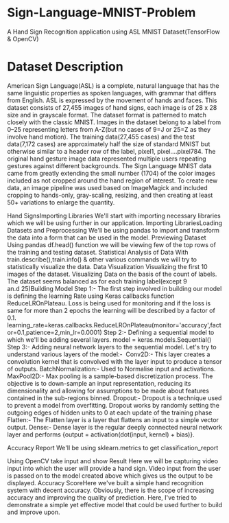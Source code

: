 # Sign-Language-MNIST-Problem
A Hand Sign Recognition application using ASL MNIST Dataset(TensorFlow &amp; OpenCV)

<h1>Dataset Description</h1>
American Sign Language(ASL) is a complete, natural language that has the same linguistic properties as spoken languages, with grammar that differs from English. ASL is expressed by the movement of hands and faces. This dataset consists of 27,455 images of hand signs, each image is of 28 x 28 size and in grayscale format. The dataset format is patterned to match closely with the classic MNIST. Images in the dataset belong to a label from 0–25 representing letters from A-Z(but no cases of 9=J or 25=Z as they involve hand motion). The training data(27,455 cases) and the test data(7,172 cases) are approximately half the size of standard MNIST but otherwise similar to a header row of the label, pixel1, pixel….pixel784. The original hand gesture image data represented multiple users repeating gestures against different backgrounds. The Sign Language MNIST data came from greatly extending the small number (1704) of the color images included as not cropped around the hand region of interest. To create new data, an image pipeline was used based on ImageMagick and included cropping to hands-only, gray-scaling, resizing, and then creating at least 50+ variations to enlarge the quantity.


Hand SignsImporting Libraries
We'll start with importing necessary libraries which we will be using further in our application.
Importing LibrariesLoading Datasets and Preprocessing
We'll be using pandas to import and transform the data into a form that can be used in the model.
Previewing Dataset
Using pandas df.head() function we will be viewing few of the top rows of the training and testing dataset.
Statistical Analysis of Data
With train.describe(),train.info() & other various commands we will try to statistically visualize the data.
Data Visualization
Visualizing the first 10 images of the dataset.
Visualizing Data on the basis of the count of labels.
The dataset seems balanced as for each training label(except 9 an.d 25)Building Model
Step 1:- The first step involved in building our model is defining the learning Rate using Keras callbacks function ReduceLROnPlateau. Loss is being used for monitoring and if the loss is same for more than 2 epochs the learning will be described by a factor of 0.1.
learning_rate=keras.callbacks.ReduceLROnPlateau(monitor='accuracy',factor=0.1,patience=2,min_lr=0.0001)
Step 2:- Defining a sequential model to which we'll be adding several layers.
model = keras.models.Sequential()
Step 3:- Adding neural network layers to the sequential model.
Let's try to understand various layers of the model:- 
Conv2D:- This layer creates a convolution kernel that is convolved with the layer input to produce a tensor of outputs.
BatchNormalization:- Used to Normalise input and activations.
MaxPool2D:- Max pooling is a sample-based discretization process. The objective is to down-sample an input representation, reducing its dimensionality and allowing for assumptions to be made about features contained in the sub-regions binned.
Dropout:- Dropout is a technique used to prevent a model from overfitting. Dropout works by randomly setting the outgoing edges of hidden units to 0 at each update of the training phase
Flatten:- The Flatten layer is a layer that flattens an input to a simple vector output.
Dense:- Dense layer is the regular deeply connected neural network layer and performs {output = activation(dot(input, kernel) + bias)}.

Accuracy Report
We'll be using sklearn.metrics to get classification_report


Using OpenCV take input and show Result
Here we will be capturing video input into which the user will provide a hand sign. Video input from the user is passed on to the model created above which gives us the output to be displayed.
Accuracy ScoreHere we've built a simple hand recognition system with decent accuracy. Obviously, there is the scope of increasing accuracy and improving the quality of prediction. Here, I've tried to demonstrate a simple yet effective model that could be used further to build and improve upon.
